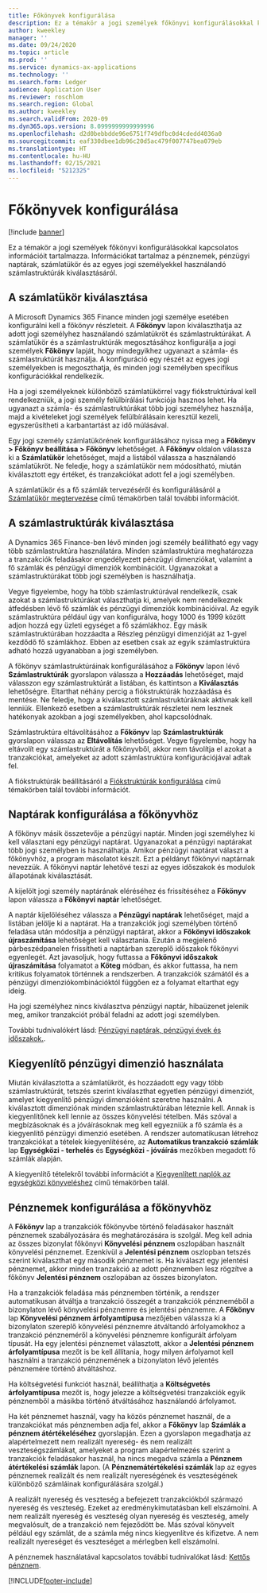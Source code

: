 ```yaml
---
title: Főkönyvek konfigurálása
description: Ez a témakör a jogi személyek főkönyvi konfigurálásokkal kapcsolatos információit tartalmazza. Információkat tartalmaz a pénznemek, pénzügyi naptárak, számlatükör és az egyes jogi személyekkel használandó számlastruktúrák kiválasztásáról.
author: kweekley
manager: ''
ms.date: 09/24/2020
ms.topic: article
ms.prod: ''
ms.service: dynamics-ax-applications
ms.technology: ''
ms.search.form: Ledger
audience: Application User
ms.reviewer: roschlom
ms.search.region: Global
ms.author: kweekley
ms.search.validFrom: 2020-09
ms.dyn365.ops.version: 8.0999999999999996
ms.openlocfilehash: d2d0bebbdde96e6751f749dfbc0d4cdedd4036a0
ms.sourcegitcommit: eaf330dbee1db96c20d5ac479f007747bea079eb
ms.translationtype: HT
ms.contentlocale: hu-HU
ms.lasthandoff: 02/15/2021
ms.locfileid: "5212325"
---
```

# <a name="configure-ledgers"></a>Főkönyvek konfigurálása

[!include [banner](../includes/banner.md)]

Ez a témakör a jogi személyek főkönyvi konfigurálásokkal kapcsolatos információit tartalmazza. Információkat tartalmaz a pénznemek, pénzügyi naptárak, számlatükör és az egyes jogi személyekkel használandó számlastruktúrák kiválasztásáról.

## <a name="selecting-the-chart-of-accounts"></a>A számlatükör kiválasztása

A Microsoft Dynamics 365 Finance minden jogi személye esetében konfigurálni kell a főkönyv részleteit. A **Főkönyv** lapon kiválaszthatja az adott jogi személyhez használandó számlatükröt és számlastruktúrákat. A számlatükör és a számlastruktúrák megosztásához konfigurálja a jogi személyek **Főkönyv** lapját, hogy mindegyikhez ugyanazt a számla- és számlastruktúrát használja. A konfiguráció egy részét az egyes jogi személyekben is megoszthatja, és minden jogi személyben specifikus konfigurációkkal rendelkezik.

Ha a jogi személyeknek különböző számlatükörrel vagy fiókstruktúrával kell rendelkezniük, a jogi személy felülbírálási funkciója hasznos lehet. Ha ugyanazt a számla- és számlastruktúrákat több jogi személyhez használja, majd a kivételeket jogi személyek felülbírálásain keresztül kezeli, egyszerűsítheti a karbantartást az idő múlásával.

Egy jogi személy számlatükörének konfigurálásához nyissa meg a **Főkönyv \> Főkönyv beállítása \> Főkönyv** lehetőséget. A **Főkönyv** oldalon válassza ki a **Számlatükör** lehetőséget, majd a listából válassza a használandó számlatükröt. Ne feledje, hogy a számlatükör nem módosítható, miután kiválasztott egy értéket, és tranzakciókat adott fel a jogi személyben.

A számlatükör és a fő számlák tervezéséről és konfigurálásáról a [Számlatükör megtervezése](plan-chart-of-accounts.md) című témakörben talál további információt.

## <a name="selecting-account-structures"></a>A számlastruktúrák kiválasztása

A Dynamics 365 Finance-ben lévő minden jogi személy beállítható egy vagy több számlastruktúra használatára. Minden számlastruktúra meghatározza a tranzakciók feladásakor engedélyezett pénzügyi dimenziókat, valamint a fő számlák és pénzügyi dimenziók kombinációit. Ugyanazokat a számlastruktúrákat több jogi személyben is használhatja.

Vegye figyelembe, hogy ha több számlastruktúrával rendelkezik, csak azokat a számlastruktúrákat választhatja ki, amelyek nem rendelkeznek átfedésben lévő fő számlák és pénzügyi dimenziók kombinációival. Az egyik számlastruktúra például úgy van konfigurálva, hogy 1000 és 1999 között adjon hozzá egy üzleti egységet a fő számlákhoz. Egy másik számlastruktúrában hozzáadta a Részleg pénzügyi dimenzióját az 1-gyel kezdődő fő számlákhoz. Ebben az esetben csak az egyik számlastruktúra adható hozzá ugyanabban a jogi személyben.

A főkönyv számlastruktúráinak konfigurálásához a **Főkönyv** lapon lévő **Számlastruktúrák** gyorslapon válassza a **Hozzáadás** lehetőséget, majd válasszon egy számlastruktúrát a listában, és kattintson a **Kiválasztás** lehetőségre. Eltarthat néhány percig a fiókstruktúrák hozzáadása és mentése. Ne feledje, hogy a kiválasztott számlastruktúráknak aktívnak kell lenniük. Ellenkező esetben a számlastruktúrák részletei nem lesznek hatékonyak azokban a jogi személyekben, ahol kapcsolódnak.

Számlastruktúra eltávolításához a **Főkönyv** lap **Számlastruktúrák** gyorslapon válassza az **Eltávolítás** lehetőséget. Vegye figyelembe, hogy ha eltávolít egy számlastruktúrát a főkönyvből, akkor nem távolítja el azokat a tranzakciókat, amelyeket az adott számlastruktúra konfigurációjával adtak fel.

A fiókstruktúrák beállításáról a [Fiókstruktúrák konfigurálása](configure-account-structures.md) című témakörben talál további információt.

## <a name="configuring-calendars-for-the-ledger"></a>Naptárak konfigurálása a főkönyvhöz

A főkönyv másik összetevője a pénzügyi naptár. Minden jogi személyhez ki kell választani egy pénzügyi naptárat. Ugyanazokat a pénzügyi naptárakat több jogi személyben is használhatja. Amikor pénzügyi naptárat választ a főkönyvhöz, a program másolatot készít. Ezt a példányt főkönyvi naptárnak nevezzük. A főkönyvi naptár lehetővé teszi az egyes időszakok és modulok állapotának kiválasztását.

A kijelölt jogi személy naptárának eléréséhez és frissítéséhez a **Főkönyv** lapon válassza a **Főkönyvi naptár** lehetőséget.

A naptár kijelöléséhez válassza a **Pénzügyi naptárak** lehetőséget, majd a listában jelölje ki a naptárat. Ha a tranzakciók jogi személyben történő feladása után módosítja a pénzügyi naptárat, akkor a **Főkönyvi időszakok újraszámítása** lehetőséget kell választania. Ezután a megjelenő párbeszédpanelen frissítheti a naptárban szereplő időszakok főkönyvi egyenlegét. Azt javasoljuk, hogy futtassa a **Főkönyvi időszakok újraszámítása** folyamatot a **Köteg** módban, és akkor futtassa, ha nem kritikus folyamatok történnek a rendszerben. A tranzakciók számától és a pénzügyi dimenziókombinációktól függően ez a folyamat eltarthat egy ideig.

Ha jogi személyhez nincs kiválasztva pénzügyi naptár, hibaüzenet jelenik meg, amikor tranzakciót próbál feladni az adott jogi személyben.

További tudnivalókért lásd: [Pénzügyi naptárak, pénzügyi évek és időszakok.](../budgeting/fiscal-calendars-fiscal-years-periods.md).

## <a name="using-a-balancing-financial-dimension"></a>Kiegyenlítő pénzügyi dimenzió használata

Miután kiválasztotta a számlatükröt, és hozzáadott egy vagy több számlastruktúrát, tetszés szerint kiválaszthat egyetlen pénzügyi dimenziót, amelyet kiegyenlítő pénzügyi dimenzióként szeretne használni. A kiválasztott dimenziónak minden számlastruktúrában léteznie kell. Annak is kiegyenlítőnek kell lennie az összes könyvelési tételben. Más szóval a megbízásoknak és a jóváírásoknak meg kell egyezniük a fő számla és a kiegyenlítő pénzügyi dimenzió esetében. A rendszer automatikusan létrehoz tranzakciókat a tételek kiegyenlítésére, az **Automatikus tranzakció számlák** lap **Egységközi - terhelés** és **Egységközi - jóváírás** mezőkben megadott fő számlák alapján.

A kiegyenlítő tételekről további információt a [Kiegyenlített naplók az egységközi könyveléshez](example-balanced-journals-interunit-accounting.md) című témakörben talál.

## <a name="configuring-currencies-for-the-ledger"></a>Pénznemek konfigurálása a főkönyvhöz

A **Főkönyv** lap a tranzakciók főkönyvbe történő feladásakor használt pénznemek szabályozására és meghatározására is szolgál. Meg kell adnia az összes bizonylat főkönyvi **Könyvelési pénznem** oszlopában használt könyvelési pénznemet. Ezenkívül a **Jelentési pénznem** oszlopban tetszés szerint kiválaszthat egy második pénznemet is. Ha kiválaszt egy jelentési pénznemet, akkor minden tranzakció az adott pénznemben lesz rögzítve a főkönyv **Jelentési pénznem** oszlopában az összes bizonylaton.

Ha a tranzakciók feladása más pénznemben történik, a rendszer automatikusan átváltja a tranzakció összegét a tranzakciók pénzneméből a bizonylaton lévő könyvelési pénznemre és jelentési pénznemre. A **Főkönyv** lap **Könyvelési pénznem árfolyamtípusa** mezőjében válassza ki a bizonylaton szereplő könyvelési pénznemre átváltandó árfolyamokhoz a tranzakció pénzneméről a könyvelési pénznemre konfigurált árfolyam típusát. Ha egy jelentési pénznemet választott, akkor a **Jelentési pénznem árfolyamtípusa** mezőt is be kell állítania, hogy milyen árfolyamot kell használni a tranzakció pénznemének a bizonylaton lévő jelentés pénznemére történő átváltáshoz.

Ha költségvetési funkciót használ, beállíthatja a **Költségvetés árfolyamtípusa** mezőt is, hogy jelezze a költségvetési tranzakciók egyik pénznemből a másikba történő átváltásához használandó árfolyamot.

Ha két pénznemet használ, vagy ha közös pénznemet használ, de a tranzakciókat más pénznemben adja fel, akkor a **Főkönyv** lap **Számlák a pénznem átértékeléséhez** gyorslapján. Ezen a gyorslapon megadhatja az alapértelmezett nem realizált nyereség- és nem realizált veszteségszámlákat, amelyeket a program alapértelmezés szerint a tranzakciók feladásakor használ, ha nincs megadva számla a **Pénznem átértékelési számlák** lapon. (A **Pénznemátértékelési számlák** lap az egyes pénznemek realizált és nem realizált nyereségének és veszteségének különböző számláinak konfigurálására szolgál.)

A realizált nyereség és veszteség a befejezett tranzakciókból származó nyereség és veszteség. Ezeket az eredménykimutatásban kell elszámolni. A nem realizált nyereség és veszteség olyan nyereség és veszteség, amely megvalósult, de a tranzakció nem fejeződött be. Más szóval könyvelt például egy számlát, de a számla még nincs kiegyenlítve és kifizetve. A nem realizált nyereséget és veszteséget a mérlegben kell elszámolni.

A pénznemek használatával kapcsolatos további tudnivalókat lásd: [Kettős pénznem](dual-currency.md).


[!INCLUDE[footer-include](../../includes/footer-banner.md)]